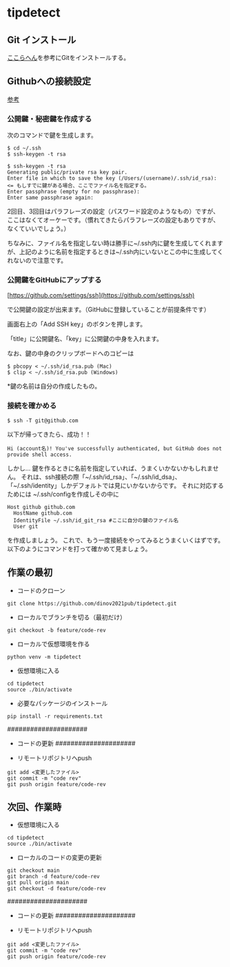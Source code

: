 # tipdetect

## Git インストール

[ここらへん](https://note.com/cd_ss_829/n/n4e7d80723381)を参考にGitをインストールする。

## Githubへの接続設定

[参考](https://qiita.com/shizuma/items/2b2f873a0034839e47ce)

### 公開鍵・秘密鍵を作成する

次のコマンドで鍵を生成します。
```
$ cd ~/.ssh
$ ssh-keygen -t rsa
```

```
$ ssh-keygen -t rsa
Generating public/private rsa key pair.
Enter file in which to save the key (/Users/(username)/.ssh/id_rsa): <= もしすでに鍵がある場合、ここでファイル名を指定する。
Enter passphrase (empty for no passphrase):
Enter same passphrase again:
```

2回目、3回目はパラフレーズの設定（パスワード設定のようなもの）ですが、ここはなくてオーケーです。（慣れてきたらパラフレーズの設定もありですが、なくていいでしょう。）

ちなみに、ファイル名を指定しない時は勝手に~/.ssh内に鍵を生成してくれますが、上記のように名前を指定するときは~/.ssh内にいないとこの中に生成してくれないので注意です。

### 公開鍵をGitHubにアップする

[https://github.com/settings/ssh](https://github.com/settings/ssh)

で公開鍵の設定が出来ます。（GitHubに登録していることが前提条件です）


画面右上の「Add SSH key」のボタンを押します。

「title」に公開鍵名、「key」に公開鍵の中身を入れます。

なお、鍵の中身のクリップボードへのコピーは
```
$ pbcopy < ~/.ssh/id_rsa.pub (Mac)
$ clip < ~/.ssh/id_rsa.pub (Windows)
```
*鍵の名前は自分の作成したもの。

### 接続を確かめる

```
$ ssh -T git@github.com
```

以下が帰ってきたら、成功！！

```
Hi (account名)! You've successfully authenticated, but GitHub does not provide shell access.
```

しかし…
鍵を作るときに名前を指定していれば、うまくいかないかもしれません。
それは、ssh接続の際「~/.ssh/id_rsa」、「~/.ssh/id_dsa」、「~/.ssh/identity」しかデフォルトでは見にいかないからです。
それに対応するためには
~/.ssh/configを作成しその中に

```
Host github github.com
  HostName github.com
  IdentityFile ~/.ssh/id_git_rsa #ここに自分の鍵のファイル名
  User git
```
を作成しましょう。
これで、もう一度接続をやってみるとうまくいくはずです。
以下のようにコマンドを打って確かめて見ましょう。



## 作業の最初

- コードのクローン

```
git clone https://github.com/dinov2021pub/tipdetect.git

```

- ローカルでブランチを切る（最初だけ）

```
git checkout -b feature/code-rev
```

- ローカルで仮想環境を作る

```
python venv -m tipdetect

```

- 仮想環境に入る

```
cd tipdetect
source ./bin/activate
```

- 必要なパッケージのインストール

```
pip install -r requirements.txt
```

#####################
- コードの更新
#####################


- リモートリポジトリへpush

```
git add <変更したファイル>
git commit -m "code rev"
git push origin feature/code-rev
```

## 次回、作業時

- 仮想環境に入る

```
cd tipdetect
source ./bin/activate
```

- ローカルのコードの変更の更新

```
git checkout main
git branch -d feature/code-rev
git pull origin main
git checkout -d feature/code-rev
```

#####################
- コードの更新
#####################


- リモートリポジトリへpush

```
git add <変更したファイル>
git commit -m "code rev"
git push origin feature/code-rev
```
